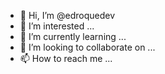 - 👋 Hi, I’m @edroquedev
- 👀 I’m interested ...
- 🌱 I’m currently learning ...
- 💞️ I’m looking to collaborate on ...
- 📫 How to reach me ...

<!---
edroquedev/edroquedev is a ✨ special ✨ repository because its `README.md` (this file) appears on your GitHub profile.
You can click the Preview link to take a look at your changes.
--->
